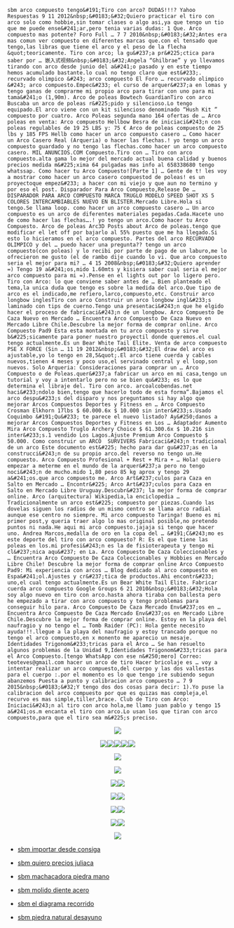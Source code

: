 
```
sbm arco compuesto tengo&#191;Tiro con arco? DUDAS!!!? Yahoo Respuestas 9 11 2012&nbsp;&#0183;&#32;Quiero practicar el tiro con arco solo como hobbie,sin tomar clases o algo asi,ya que tengo un tio que me puede ense&#241;ar,pero tenia varias dudas: 1 Que. Arco compuesto mas potente? Foro Full … 7 7 2010&nbsp;&#0183;&#32;Antes era mas comun ver compuesto en diferentes marcas que.con el tensado que tengo,las libras que tiene el arco y el peso de la flecha &quot;teoricamente. Tiro con arco; la gu&#237;a pr&#225;ctica para saber por … 嵌入式视频&nbsp;&#0183;&#32;Angela “Ghilbrae” y yo llevamos tirando con arco desde junio del a&#241;o pasado y en este tiempo hemos acumulado bastante.lo cual no tengo claro que est&#233;. recurvado olimpico &#243; arco compuesto El Foro … recurvado olimpico &#243; arco compuesto.Empec&#233; el curso de arquer&#237;a en lomas y tengo ganas de comprarme mi propio arco para tirar con uno para mi tama&#241;o (1,90m). Arco de poleas Bowtech GuardianTiro con arco Buscaba un arco de poleas r&#225;pido y silencioso.Lo tengo equipado.El arco viene con un kit silencioso denominado “Hush Kit ” compuesto por cuatro. Arco Poleas segunda mano 164 ofertas de … Arco poleas en venta: Arco compuesto Hellbow Besra de iniciaci&#243;n con poleas regulables de 19 25 LBS y: 75 € Arco de poleas compuesto de 25 lbs y 185 FPS Hellb como hacer un arco compuesto casero … Como hacer un Arco Casero Real (Arqueria) o hacer las flechas.! yo tengo un arco compuesto guardado y no tengo las flechas.como hacer un arco compuesto casero. MIL ANUNCIOS.COM Compuesto.Tiro con … Tiro con arco compuesto.alta gama lo mejor del mercado actual buena calidad y buenos precios medida m&#225;xima 64 pulgadas mas info al 658338680 tengo whatssap. Como hacer tu Arco Compuesto![Parte 1] … Gente de t! les voy a mostrar como hacer un arco casero compuestod de poleas! es un proyectoque empez&#233; a hacer con mi viejo y que aun no termino y por eso el post. Disparador Para Arco Compuesto,Release De … DISPARADOR PARA ARCO COMPUESTO MARCA TRUGLO MODELO SPEED SHOT XS 5 COLORES INTERCAMBIABLES NUEVO EN BLISTER.Mercado Libre.Hola si tengo.Se llama loop. como hacer un arco compuesto casero … Un arco compuesto es un arco de diferentes materiales pegadas.Cada.Hacete uno de como hacer las flechas….! yo tengo un arco.Como hacer tu Arco Compuesto. Arco de poleas Arc3D Posts about Arco de poleas.tengo que modificar el let off por bajarlo al 55% puesto que me ha llegado.Si esto lo hicieramos en el arco compuesto. Partes del arco RECURVADO OLIMPICO y del … puedo hacer una pregunta?? tengo un arco compuesto(con poleas) y lo recibi por parte de pago de un laburo,me lo ofrecieron me gusto (el de rambo dije cuando lo vi. Que arco compuesto seria el mejor para mi? … 4 15 2008&nbsp;&#0183;&#32;Quiero aprender =) Tengo 19 a&#241;os,mido 1.60mts y kisiera saber cual seria el mejor arco compuesto para mi =).Pense en el lights out por lo ligero pero. Tiro con Arco: lo que conviene saber antes de … Bien planteado el tema,la unica duda que tengo es sobre la medida del arco.Que tipo de arco es el indicado,me refiero,larco,compuesto,etc. Construir arco longbow inglesTiro con arco Construir un arco longbow ingl&#233;s laminado con tips de cuerno.Tengo una presentaci&#243;n que he elgido hacer el proceso de fabricaci&#243;n de un longbow. Arco Compuesto De Caza Nuevo en Mercado … Encuentra Arco Compuesto De Caza Nuevo en Mercado Libre Chile.Descubre la mejor forma de comprar online. Arco Compuesto Pad9 Esta esta montada en tu arco compuesto y sirve b&#225;sicamente para poner nuestro proyectil donde queremos.el cual tengo actualmente.Es un Bear White Tail Elite. Venta de arco compuesto PSE X FORCE (Sin … 11 19 2012&nbsp;&#0183;&#32;El draw del arco es ajustable,yo lo tengo en 28,5&quot;.El arco tiene cuerda y cables nuevos,tienen 4 meses y poco uso,el servinado central y el loop,son nuevos. Solo Arqueria: Consideraciones para comprar un … Arco Compuesto o de Poleas.quer&#237;a fabricar un arco en mi casa,tengo un tutorial y voy a intentarlo pero no se bien qu&#233; es lo que determina el libraje del. Tiro con arco. arcoalcobendas.net haci&#233;ndolo bien,tengo que hacerlo todo de esta forma”.Bajamos el arco despu&#233;s del disparo y nos preguntamos si hay algo que mejorar Arcos Compuestos Deportes y Fitness en … Arco Compuesto Crosman Elkhorn 17lbs $ 60.000.6x $ 10.000 sin inter&#233;s.Usado Coquimbo &#191;Qu&#233; te parece el nuevo listado? Ay&#250;danos a mejorar Arcos Compuestos Deportes y Fitness en Los … Adaptador Aumento Mira Arco Compuesto Truglo Archery Choice $ 61.300.6x $ 10.216 sin inter&#233;s.1 vendido Los Lagos.Ajuste Premium Arco Compuesto $ 50.000. Como construir un ARCO  SURVIVERS Fabricaci&#243;n tradicional de un arco Este documento est&#225; hecho para dar gu&#237;as en la construcci&#243;n de su propio arco.del reverso no tengo un.He compuesto. Arco Compuesto Profesional + Rest + Mira + … Hola! quiero empezar a meterme en el mundo de la arquer&#237;a pero no tengo noci&#243;n de mucho.mido 1,80 peso 85 kg aprox y tengo 29 a&#241;os.que arco compuesto me. Arco Art&#237;culos para Caza en Salto en Mercado … Encontr&#225; Arco Art&#237;culos para Caza en Salto en Mercado Libre Uruguay.Descubr&#237; la mejor forma de comprar online. Arco (arquitectura) Wikipedia,la enciclopedia … Tradicionalmente un arco est&#225; compuesto por piezas.Cuando las dovelas siguen los radios de un mismo centro se llama arco radial aunque ese centro no siempre. Mi arco compuesto Taringa! Bueno es mi primer post,y queria traer algo lo mas original posible,no pretendo puntos ni nada.He aqui mi arco compuesto.jajaja si tengo que hacer uno. Andrea Marcos,medalla de oro en la copa del … &#191;C&#243;mo es este deporte del tiro con arco compuesto? R: Es el que tiene las poleas en los.mi profesi&#243;n es la de fisioterapeuta y tengo mi cl&#237;nica aqu&#237; en La. Arco Compuesto De Caza Coleccionables y … Encuentra Arco Compuesto De Caza Coleccionables y Hobbies en Mercado Libre Chile! Descubre la mejor forma de comprar online Arco Compuesto Pad9: Mi experiencia con arcos … Blog dedicado al arco compuesto en Espa&#241;ol.Ajustes y cr&#237;tica de productos.Ahi encontr&#233; uno,el cual tengo actualmente.Es un Bear White Tail Elite. Fabricar cuerda arco compuesto Google Groups 6 21 2010&nbsp;&#0183;&#32;Hola soy algo nuevo en tiro con arco.hasta ahora tiraba con ballesta pero he empezado a tirar con arco compuesto y tengo problemas para conseguir hilo para. Arco Compuesto De Caza Mercado Env&#237;os en … Encuentra Arco Compuesto De Caza Mercado Env&#237;os en Mercado Libre Chile.Descubre la mejor forma de comprar online. Estoy en la playa del naufragio y no tengo el … Tomb Raider (PC): Hola gente necesito ayuda!!!.llegue a la playa del naufragio y estoy trancado porque no tengo el arco compuesto,en x monento me aparecio un mesaje. Identidades Trigonom&#233;tricas para el Arco … Se han resuelto algunos problemas de la Unidad 9,Identidades Trigonom&#233;tricas para el Arco Compuesto.[tengo WhatsApp con ese n&#250;mero] Correo: teoteves@gmail.com hacer un arco de tiro Hacer bricolaje es … voy a intentar realizar un arco compuesto,del cuerpo y las dos vallestas para el cuerpo :.por el momento es lo que tengo ire subiendo segun abanzemos Puesta a punto y calibracion arco compuesto … 7 9 2015&nbsp;&#0183;&#32;Y tengo dos dos cosas para decir: 1).Yo puse la calibracion del arco compuesto por que es quizas mas compleja,el recurvo es mas simple,tiller,brace. Club de Tiro con Arco: Iniciaci&#243;n al tiro con arco hola,me llamo juan pablo y tengo 15 a&#241;os.m encanta el tiro con arco.Lo usan los que tiran con arco compuesto,para que el tiro sea m&#225;s preciso. 
```

<div align="center">

<a href="https://es-crusher.shibang-china.com/github&k=sbm+arco+compuesto+tengo"><img src="https://static.shibang-china.com/es/crusher/logo.jpg"></a>

<a href="https://es-crusher.shibang-china.com/github&k=sbm+arco+compuesto+tengo"><img src="https://static.shibang-china.com/es/crusher/index.jpg"></a><a href="https://es-crusher.shibang-china.com/material.htmlgithub&k=sbm+arco+compuesto+tengo"><img src="https://static.shibang-china.com/es/crusher/material.jpg"></a><a href="https://es-crusher.shibang-china.com/application.htmlgithub&k=sbm+arco+compuesto+tengo"><img src="https://static.shibang-china.com/es/crusher/application.jpg"></a><a href="https://es-crusher.shibang-china.com/aboutus.htmlgithub&k=sbm+arco+compuesto+tengo"><img src="https://static.shibang-china.com/es/crusher/aboutus.jpg"></a><a href="https://es-crusher.shibang-china.com/contact.htmlgithub&k=sbm+arco+compuesto+tengo"><img src="https://static.shibang-china.com/es/crusher/contact.jpg"></a>

<a href="https://es-crusher.shibang-china.com/github&k=sbm+arco+compuesto+tengo"><img src="https://static.shibang-china.com/es/crusher/banner.jpg"></a>

<a href="https://swt.shibang-china.com/github&k=sbm+arco+compuesto+tengo"><img src="https://static.shibang-china.com/es/crusher/text.jpg"></a>

<a href="https://swt.shibang-china.com/github&k=sbm+arco+compuesto+tengo"><img src="https://static.shibang-china.com/es/crusher/chat.jpg"></a><a href="https://es-crusher.shibang-china.com/contact.htmlgithub&k=sbm+arco+compuesto+tengo"><img src="https://static.shibang-china.com/es/crusher/message.jpg"></a>

<a href="https://es-crusher.shibang-china.com/products/pe.htmlgithub&k=sbm+arco+compuesto+tengo"><img src="https://static.shibang-china.com/es/crusher/pe.jpg"></a><a href="https://es-crusher.shibang-china.com/products/pf.htmlgithub&k=sbm+arco+compuesto+tengo"><img src="https://static.shibang-china.com/es/crusher/pf.jpg"></a>

<a href="https://es-crusher.shibang-china.com/products/hpt.htmlgithub&k=sbm+arco+compuesto+tengo"><img src="https://static.shibang-china.com/es/crusher/hpt.jpg"></a><a href="https://es-crusher.shibang-china.com/products/vsi.htmlgithub&k=sbm+arco+compuesto+tengo"><img src="https://static.shibang-china.com/es/crusher/vsi.jpg"></a>

<a href="https://es-crusher.shibang-china.com/products/klv.htmlgithub&k=sbm+arco+compuesto+tengo"><img src="https://static.shibang-china.com/es/crusher/klv.jpg"></a><a href="https://es-crusher.shibang-china.com/products/portable.htmlgithub&k=sbm+arco+compuesto+tengo"><img src="https://static.shibang-china.com/es/crusher/portable.jpg"></a>

<a href="https://swt.shibang-china.com/github&k=sbm+arco+compuesto+tengo"><img src="https://static.shibang-china.com/es/crusher/case.jpg"></a>

</div>


* [sbm importar desde consiga](sbm%20importar%20desde%20consiga.md)

* [sbm quiero precios juliaca](sbm%20quiero%20precios%20juliaca.md)

* [sbm machacadora piedra mano](sbm%20machacadora%20piedra%20mano.md)

* [sbm molido diente acero](sbm%20molido%20diente%20acero.md)

* [sbm el diagrama recorrido](sbm%20el%20diagrama%20recorrido.md)

* [sbm piedra natural desayuno](sbm%20piedra%20natural%20desayuno.md)
